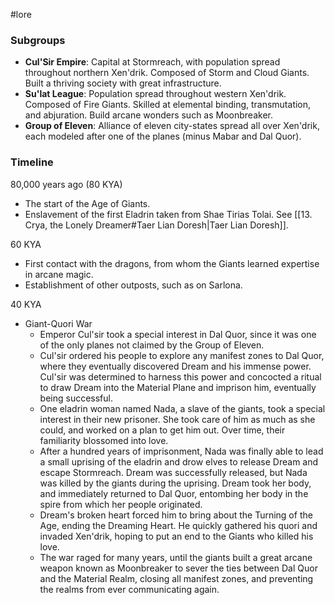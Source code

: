  #lore 

### Subgroups

- **Cul'Sir Empire**: Capital at Stormreach, with population spread throughout northern Xen'drik. Composed of Storm and Cloud Giants. Built a thriving society with great infrastructure.
- **Su'lat League**: Population spread throughout western Xen'drik. Composed of Fire Giants. Skilled at elemental binding, transmutation, and abjuration. Build arcane wonders such as Moonbreaker.
- **Group of Eleven**: Alliance of eleven city-states spread all over Xen'drik, each modeled after one of the planes (minus Mabar and Dal Quor).

### Timeline

80,000 years ago (80 KYA)
- The start of the Age of Giants.
- Enslavement of the first Eladrin taken from Shae Tirias Tolai. See [[13. Crya, the Lonely Dreamer#Taer Lian Doresh|Taer Lian Doresh]].

60 KYA
- First contact with the dragons, from whom the Giants learned expertise in arcane magic.
- Establishment of other outposts, such as on Sarlona.

40 KYA
- Giant-Quori War
	- Emperor Cul'sir took a special interest in Dal Quor, since it was one of the only planes not claimed by the Group of Eleven.
	- Cul'sir ordered his people to explore any manifest zones to Dal Quor, where they eventually discovered Dream and his immense power. Cul'sir was determined to harness this power and concocted a ritual to draw Dream into the Material Plane and imprison him, eventually being successful.
	- One eladrin woman named Nada, a slave of the giants, took a special interest in their new prisoner. She took care of him as much as she could, and worked on a plan to get him out. Over time, their familiarity blossomed into love.
	- After a hundred years of imprisonment, Nada was finally able to lead a small uprising of the eladrin and drow elves to release Dream and escape Stormreach. Dream was successfully released, but Nada was killed by the giants during the uprising. Dream took her body, and immediately returned to Dal Quor, entombing her body in the spire from which her people originated.
	- Dream's broken heart forced him to bring about the Turning of the Age, ending the Dreaming Heart. He quickly gathered his quori and invaded Xen'drik, hoping to put an end to the Giants who killed his love.
	- The war raged for many years, until the giants built a great arcane weapon known as Moonbreaker to sever the ties between Dal Quor and the Material Realm, closing all manifest zones, and preventing the realms from ever communicating again.
